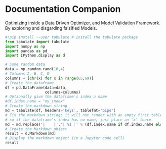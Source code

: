 # Documentation Companion 

Optimizing inside a Data Driven Optimizer, and Model Validation Framework. By exploring and disgarding falsified Models. 
```python
#!pip install --user tabulate # Install the tabulate package
from tabulate import tabulate
import numpy as np
import pandas as pd
import IPython.display as d

# Some random data
data = np.random.rand(10,4)
# Columns A, B, C, D
columns = [chr(x) for x in range(65,69)]
# Create the dataframe
df = pd.DataFrame(data=data, 
                  columns=columns)
# Optionally give the dataframe's index a name
#df.index.name = "my_index"
# Create the markdown string
md = tabulate(df, headers='keys', tablefmt='pipe')
# Fix the markdown string; it will not render with an empty first table cell, 
# so if the dataframe's index has no name, just place an 'x' there.  
md = md.replace('|    |','| %s |' % (df.index.name if df.index.name else 'x'))
# Create the Markdown object
result = d.Markdown(md)
# Display the markdown object (in a Jupyter code cell)
result
```
